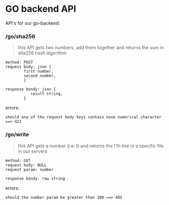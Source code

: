 # GO backend API

API's for our go-backend:

### /go/sha256

> this API gets two numbers, add them together and returns the sum in sha256 hash algorithm
```
method: POST
request body: json {
        first number,
        second number,
        }

response bondy: json {
           result string,
        }
```
errors:

```should any of the request body keys contain none numerical character ==> 422```

### /go/write
> this API gets a number (i.e. I) and returns the I'th line in a specific file in our servers

```
method: GET
request body: NULL
request param: number

response bondy: raw string
```
errors:

```should the number param be greater than 100 ==> 405```

